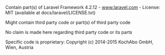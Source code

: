 Contain part(s) of Laravel Framework 4.2.12 - www.laravel.com - License: MIT (available at docs/laravel/LICENSE.txt)

Might contain third party code or part(s) of third party code

No claim is made here regarding third party code or its parts

Specific code is proprietary: Copyright (c) 2014-2015 KochAbo GmbH, Wien, Austria
